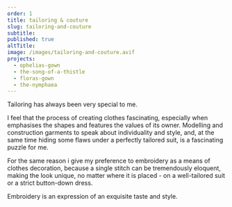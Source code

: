 ```yaml
---
order: 1
title: tailoring & couture
slug: tailoring-and-couture
subtitle:
published: true
altTitle:
image: /images/tailoring-and-couture.avif
projects:
  - ophelias-gown
  - the-song-of-a-thistle
  - floras-gown
  - the-nymphaea
---
```


Tailoring has always been very special to me.

I feel that the process of creating clothes fascinating, especially when emphasises the shapes and features the values of its owner. Modelling and construction garments to speak about individuality and style, and, at the same time hiding some flaws under a perfectly tailored suit, is a fascinating puzzle for me.

For the same reason i give my preference to embroidery as a means of clothes decoration, because a single stitch can be tremendously eloquent, making the look unique, no matter where it is placed - on a well-tailored suit or a strict button-down dress.

Embroidery is an expression of an exquisite taste and style.
